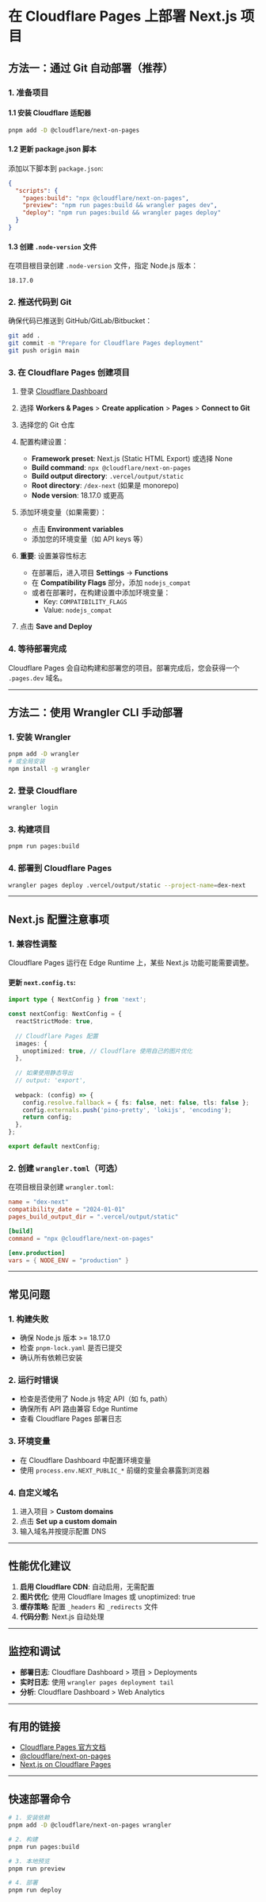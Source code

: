 # 在 Cloudflare Pages 上部署 Next.js 项目

## 方法一：通过 Git 自动部署（推荐）

### 1. 准备项目

#### 1.1 安装 Cloudflare 适配器
```bash
pnpm add -D @cloudflare/next-on-pages
```

#### 1.2 更新 package.json 脚本
添加以下脚本到 `package.json`:
```json
{
  "scripts": {
    "pages:build": "npx @cloudflare/next-on-pages",
    "preview": "npm run pages:build && wrangler pages dev",
    "deploy": "npm run pages:build && wrangler pages deploy"
  }
}
```

#### 1.3 创建 `.node-version` 文件
在项目根目录创建 `.node-version` 文件，指定 Node.js 版本：
```
18.17.0
```

### 2. 推送代码到 Git

确保代码已推送到 GitHub/GitLab/Bitbucket：
```bash
git add .
git commit -m "Prepare for Cloudflare Pages deployment"
git push origin main
```

### 3. 在 Cloudflare Pages 创建项目

1. 登录 [Cloudflare Dashboard](https://dash.cloudflare.com/)
2. 选择 **Workers & Pages** > **Create application** > **Pages** > **Connect to Git**
3. 选择您的 Git 仓库
4. 配置构建设置：
   - **Framework preset**: Next.js (Static HTML Export) 或选择 None
   - **Build command**: `npx @cloudflare/next-on-pages`
   - **Build output directory**: `.vercel/output/static`
   - **Root directory**: `/dex-next` (如果是 monorepo)
   - **Node version**: 18.17.0 或更高

5. 添加环境变量（如果需要）：
   - 点击 **Environment variables**
   - 添加您的环境变量（如 API keys 等）

6. **重要**: 设置兼容性标志
   - 在部署后，进入项目 **Settings** → **Functions**
   - 在 **Compatibility Flags** 部分，添加 `nodejs_compat`
   - 或者在部署时，在构建设置中添加环境变量：
     - Key: `COMPATIBILITY_FLAGS`
     - Value: `nodejs_compat`

7. 点击 **Save and Deploy**

### 4. 等待部署完成

Cloudflare Pages 会自动构建和部署您的项目。部署完成后，您会获得一个 `.pages.dev` 域名。

---

## 方法二：使用 Wrangler CLI 手动部署

### 1. 安装 Wrangler
```bash
pnpm add -D wrangler
# 或全局安装
npm install -g wrangler
```

### 2. 登录 Cloudflare
```bash
wrangler login
```

### 3. 构建项目
```bash
pnpm run pages:build
```

### 4. 部署到 Cloudflare Pages
```bash
wrangler pages deploy .vercel/output/static --project-name=dex-next
```

---

## Next.js 配置注意事项

### 1. 兼容性调整

Cloudflare Pages 运行在 Edge Runtime 上，某些 Next.js 功能可能需要调整。

#### 更新 `next.config.ts`:
```typescript
import type { NextConfig } from 'next';

const nextConfig: NextConfig = {
  reactStrictMode: true,
  
  // Cloudflare Pages 配置
  images: {
    unoptimized: true, // Cloudflare 使用自己的图片优化
  },
  
  // 如果使用静态导出
  // output: 'export',
  
  webpack: (config) => {
    config.resolve.fallback = { fs: false, net: false, tls: false };
    config.externals.push('pino-pretty', 'lokijs', 'encoding');
    return config;
  },
};

export default nextConfig;
```

### 2. 创建 `wrangler.toml`（可选）

在项目根目录创建 `wrangler.toml`:
```toml
name = "dex-next"
compatibility_date = "2024-01-01"
pages_build_output_dir = ".vercel/output/static"

[build]
command = "npx @cloudflare/next-on-pages"

[env.production]
vars = { NODE_ENV = "production" }
```

---

## 常见问题

### 1. 构建失败
- 确保 Node.js 版本 >= 18.17.0
- 检查 `pnpm-lock.yaml` 是否已提交
- 确认所有依赖已安装

### 2. 运行时错误
- 检查是否使用了 Node.js 特定 API（如 fs, path）
- 确保所有 API 路由兼容 Edge Runtime
- 查看 Cloudflare Pages 部署日志

### 3. 环境变量
- 在 Cloudflare Dashboard 中配置环境变量
- 使用 `process.env.NEXT_PUBLIC_*` 前缀的变量会暴露到浏览器

### 4. 自定义域名
1. 进入项目 > **Custom domains**
2. 点击 **Set up a custom domain**
3. 输入域名并按提示配置 DNS

---

## 性能优化建议

1. **启用 Cloudflare CDN**: 自动启用，无需配置
2. **图片优化**: 使用 Cloudflare Images 或 unoptimized: true
3. **缓存策略**: 配置 `_headers` 和 `_redirects` 文件
4. **代码分割**: Next.js 自动处理

---

## 监控和调试

- **部署日志**: Cloudflare Dashboard > 项目 > Deployments
- **实时日志**: 使用 `wrangler pages deployment tail`
- **分析**: Cloudflare Dashboard > Web Analytics

---

## 有用的链接

- [Cloudflare Pages 官方文档](https://developers.cloudflare.com/pages/)
- [@cloudflare/next-on-pages](https://github.com/cloudflare/next-on-pages)
- [Next.js on Cloudflare Pages](https://developers.cloudflare.com/pages/framework-guides/nextjs/)

---

## 快速部署命令

```bash
# 1. 安装依赖
pnpm add -D @cloudflare/next-on-pages wrangler

# 2. 构建
pnpm run pages:build

# 3. 本地预览
pnpm run preview

# 4. 部署
pnpm run deploy
```

